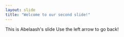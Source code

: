 ```yaml
---
layout: slide
title: "Welcome to our second slide!"
---
```

This is Abelaash's slide
Use the left arrow to go back!
